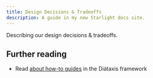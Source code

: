 ```yaml
---
title: Design Decisions & Tradeoffs
description: A guide in my new Starlight docs site.
---
```


Describing our design decisions & tradeoffs.

## Further reading

- Read [about how-to guides](https://diataxis.fr/how-to-guides/) in the Diátaxis framework
